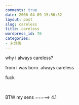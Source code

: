 ```yaml
---
comments: true
date: 2006-04-09 15:56:52
layout: post
slug: careless
title: careless
wordpress_id: 76
categories:
- 未分类
---
```


why i always careless?




from i was born. always careless




fuck




 




BTW my sens =====> 4.1
